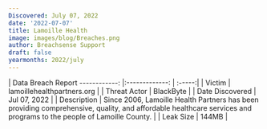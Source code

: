 ```yaml
---
Discovered: July 07, 2022
date: '2022-07-07'
title: Lamoille Health
image: images/blog/Breaches.png
author: Breachsense Support
draft: false
yearmonths: 2022/july
---
```



| Data Breach Report
------------:     |:-------------:    | :-----:|
| Victim      | lamoillehealthpartners.org      | 
| Threat Actor      | BlackByte      | 
| Date Discovered      | Jul 07, 2022      | 
| Description      | Since 2006, Lamoille Health Partners has been providing comprehensive, quality, and affordable healthcare services and programs to the people of Lamoille County.      | 
| Leak Size      | 144MB      | 

